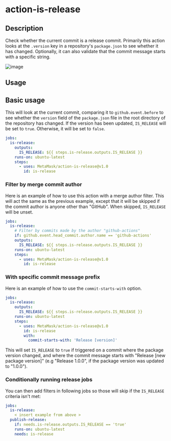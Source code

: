 # action-is-release

## Description

Check whether the current commit is a release commit. Primarily this action looks at the `.version` key in a repository's `package.json` to see whether it has changed. Optionally, it can also validate that the commit message starts with a specific string.

![image](https://user-images.githubusercontent.com/675259/181828020-b54ef521-20f1-477c-83b4-3e9ac5b91398.png)

## Usage

## Basic usage

This will look at the current commit, comparing it to `github.event.before` to see whether the `version` field of the `package.json` file in the root directory of the repository has changed. If the version has been updated, `IS_RELEASE` will be set to `true`. Otherwise, it will be set to `false`.

```yaml
jobs:
  is-release:
    outputs:
      IS_RELEASE: ${{ steps.is-release.outputs.IS_RELEASE }}
    runs-on: ubuntu-latest
    steps:
      - uses: MetaMask/action-is-release@v1.0
        id: is-release
```

### Filter by merge commit author

Here is an example of how to use this action with a merge author filter. This will act the same as the previous example, except that it will be skipped if the commit author is anyone other than "GitHub". When skipped, `IS_RELEASE` will be unset.

```yaml
jobs:
  is-release:
    # Filter by commits made by the author "github-actions"
    if: github.event.head_commit.author.name == 'github-actions'
    outputs:
      IS_RELEASE: ${{ steps.is-release.outputs.IS_RELEASE }}
    runs-on: ubuntu-latest
    steps:
      - uses: MetaMask/action-is-release@v1.0
        id: is-release
```

### With specific commit message prefix

Here is an example of how to use the `commit-starts-with` option.

```yaml
jobs:
  is-release:
    outputs:
      IS_RELEASE: ${{ steps.is-release.outputs.IS_RELEASE }}
    runs-on: ubuntu-latest
    steps:
      - uses: MetaMask/action-is-release@v1.0
        id: is-release
        with:
          commit-starts-with: 'Release [version]'
```

This will set `IS_RELEASE` to `true` if triggered on a commit where the package version changed, and where the commit message starts with "Release [new package version]" (e.g "Release 1.0.0", if the package version was updated to "1.0.0").

### Conditionally running release jobs

You can then add filters in following jobs so those will skip if the `IS_RELEASE` criteria isn't met:

```yaml
jobs:
  is-release:
    < insert example from above >
  publish-release:
    if: needs.is-release.outputs.IS_RELEASE == 'true'
    runs-on: ubuntu-latest
    needs: is-release
```


